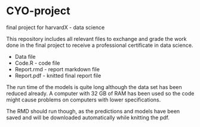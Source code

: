 # CYO-project
final project for harvardX - data science

This repository includes all relevant files to exchange and grade the work done in the final project to receive a professional certificate in data science.

* Data file
* Code.R - code file
* Report.rmd - report markdown file
* Report.pdf - knitted final report file


The run time of the models is quite long although the data set has been reduced already. A computer with 32 GB of RAM has been used so the code might cause problems on computers with lower specifications. 

The RMD should run though, as the predictions and models have been saved and will be downloaded automatically while knitting the pdf.
